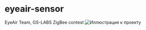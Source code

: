 # eyeair-sensor
EyeAir Team, GS-LABS ZigBee contest 
![Иллюстрация к проекту](https://github.com/rcbabahin/eyeair-sensor/tree/master/imgs/IMG_20211106_123903.png)
